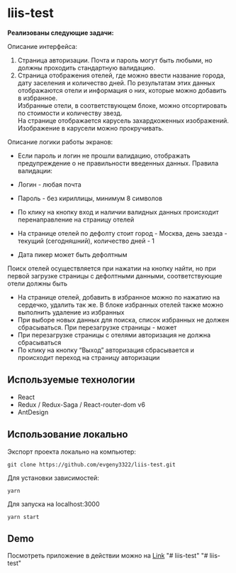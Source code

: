 # liis-test

**Реализованы следующие задачи:**

Описание интерфейса:
1. Страница авторизации. Почта и пароль могут быть любыми, но должны проходить стандартную валидацию.
2. Страница отображения отелей, где можно ввести название города, дату заселения и количество дней.
   По результатам этих данных отображаются отели и информация о них, которые можно добавить в избранное.<br>
   Избранные отели, в соответствующем блоке, можно отсортировать по стоимости и количеству звезд.<br>
   На странице отображается карусель захардкоженных изображений. Изображение в карусели можно прокручивать.<br>

Описание логики работы экранов:
- Если пароль и логин не прошли валидацию, отображать предупреждение о не правильности введенных данных.
  Правила валидации:
- Логин - любая почта
- Пароль - без кириллицы, минимум 8 символов

-  По клику на кнопку вход и наличии валидных данных происходит перенаправление на страницу отелей
-  На странице отелей по дефолту стоит город - Москва, день заезда - текущий (сегодняшний), количество дней - 1
-  Дата пикер может быть дефолтным

Поиск отелей осуществляется при нажатии на кнопку найти, но при первой загрузке страницы с дефолтными данными, соответствующие отели должны быть
- На странице отелей, добавить в избранное можно по нажатию на сердечко, удалить так же. В блоке избранных отелей также можно выполнить удаление из избранных
- При выборе новых данных для поиска, список избранных не должен сбрасываться. При перезагрузке страницы - может
- При перезагрузке страницы с отелями авторизация не должна сбрасываться
- По клику на кнопку “Выход” авторизация сбрасывается и происходит переход на страницу авторизации


## Используемые технологии
- React
- Redux / Redux-Saga / React-router-dom v6
- AntDesign
## Использование локально

Экспорт проекта локально на компьютер:

```
git clone https://github.com/evgeny3322/liis-test.git
```

Для установки зависимостей:

```
yarn
```

Для запуска на localhost:3000

```
yarn start
```

## Demo

Посмотреть приложение в действии можно на [Link](https://evgeny3322.github.io/liis-test/)
"# liis-test" 
"# liis-test" 
